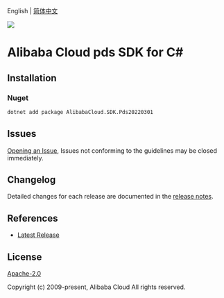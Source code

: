 English | [简体中文](README-CN.md)

![](https://aliyunsdk-pages.alicdn.com/icons/AlibabaCloud.svg)

# Alibaba Cloud pds SDK for C#

## Installation

### Nuget

```bash
dotnet add package AlibabaCloud.SDK.Pds20220301
```

## Issues

[Opening an Issue](https://github.com/aliyun/alibabacloud-csharp-sdk/issues/new), Issues not conforming to the guidelines may be closed immediately.

## Changelog

Detailed changes for each release are documented in the [release notes](./ChangeLog.md).

## References

* [Latest Release](https://github.com/aliyun/alibabacloud-csharp-sdk/)

## License

[Apache-2.0](http://www.apache.org/licenses/LICENSE-2.0)

Copyright (c) 2009-present, Alibaba Cloud All rights reserved.
